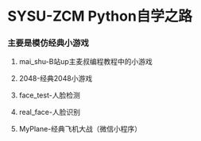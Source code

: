 # SYSU-ZCM Python自学之路 

### 主要是模仿经典小游戏

1. mai_shu-B站up主麦叔编程教程中的小游戏

2. 2048-经典2048小游戏

3. face_test-人脸检测

4. real_face-人脸识别

5. MyPlane-经典飞机大战（微信小程序）

